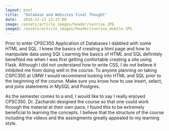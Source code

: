 ```yaml
---
layout: post
title:  "Database and Websites Final Thought"
date:   2016-12-13 13:37:00
image: /assets/article_images/header/sunrise.JPG
image2: /assets/article_images/header/sunrise_mobile.JPG
---
```

 
Prior to enter CPSC350 Application of Databases I dabbled with some HTML and SQL. I knew the basics of creating a html page and how to manipulate 
data using SQl. Learning the basics of HTML and SQL definitely benefited me when I was first getting confortable creating a site
using Flask. Although I did not understand how to write CSS, I do not believe it inhibited me from doing well in the course. To anyone 
planning on taking CSPC350 at UMW I would recommend looking into HTML and SQL prior to the beginning of the course. Make sure you know how to 
use insert, select, and joins statements in MySQL and Postgres.

As the semester comes to a end, I would like to say I really enjoyed CPSC350. Dr. Zacharski designed the course so that one could work through
the material at their own pace, I found this to be extremely beneficial to learning the concepts. I believe that the structure of the course 
including the videos and the assingments greatly appealed to my learning style.

